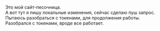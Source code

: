 Это мой сайт-песочница.
<br>А вот тут я пишу локальные изменения, сейчас сделаю пуш запрос.
<br> Пытаюсь разобраться с токенами, для продолжения работы.
<br> Разобрался с токенами, вроде все работает. 
